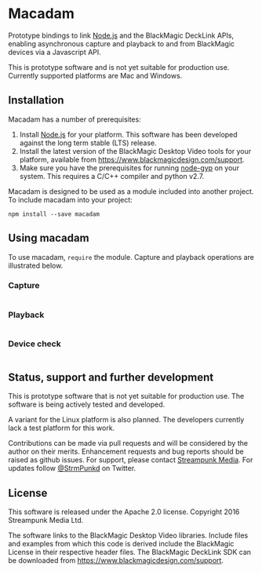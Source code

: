 # Macadam

Prototype bindings to link [Node.js](http://nodejs.org/) and the BlackMagic DeckLink APIs, enabling asynchronous capture and playback to and from BlackMagic devices via a Javascript API.

This is prototype software and is not yet suitable for production use. Currently supported platforms are Mac and Windows.

## Installation

Macadam has a number of prerequisites:

1. Install [Node.js](http://nodejs.org/) for your platform. This software has been developed against the long term stable (LTS) release.
2. Install the latest version of the BlackMagic Desktop Video tools for your platform, available from https://www.blackmagicdesign.com/support.
3. Make sure you have the prerequisites for running [node-gyp](https://github.com/nodejs/node-gyp) on your system. This requires a C/C++ compiler and python v2.7.

Macadam is designed to be used as a module included into another project. To include macadam into your project:

    npm install --save macadam

## Using macadam

To use macadam, `require` the module. Capture and playback operations are illustrated below.

### Capture

```javascript
```

### Playback

``` javascript
```

### Device check

```javascript
```

## Status, support and further development

This is prototype software that is not yet suitable for production use. The software is being actively tested and developed.

A variant for the Linux platform is also planned. The developers currently lack a test platform for this work.

Contributions can be made via pull requests and will be considered by the author on their merits. Enhancement requests and bug reports should be raised as github issues. For support, please contact [Streampunk Media](http://www.streampunk.media/). For updates follow [@StrmPunkd](https://twitter.com/StrmPunkd) on Twitter.

## License

This software is released under the Apache 2.0 license. Copyright 2016 Streampunk Media Ltd.

The software links to the BlackMagic Desktop Video libraries. Include files and examples from which this code is derived include the BlackMagic License in their respective header files. The BlackMagic DeckLink SDK can be downloaded from https://www.blackmagicdesign.com/support.
